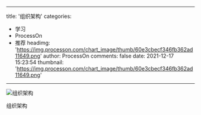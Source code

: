 
---
title: '组织架构'
categories: 
 - 学习
 - ProcessOn
 - 推荐
headimg: 'https://img.processon.com/chart_image/thumb/60e3cbecf346fb362ad11649.png'
author: ProcessOn
comments: false
date: 2021-12-17 15:23:54
thumbnail: 'https://img.processon.com/chart_image/thumb/60e3cbecf346fb362ad11649.png'
---

<div>   
<img class="thumb" alt="组织架构" src="https://img.processon.com/chart_image/thumb/60e3cbecf346fb362ad11649.png" referrerpolicy="no-referrer">
<p>组织架构</p>  
</div>
            